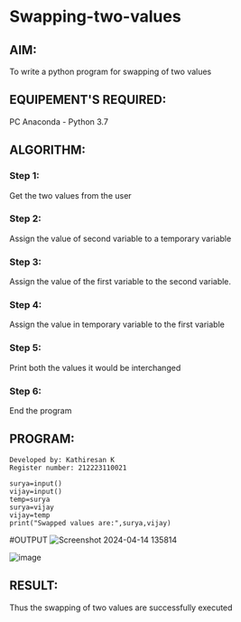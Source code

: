 # Swapping-two-values
## AIM:
To write a python program for swapping of two values
## EQUIPEMENT'S REQUIRED: 
PC
Anaconda - Python 3.7
## ALGORITHM: 
### Step 1:
Get the two values from the user
### Step 2: 
Assign the value of second variable to a temporary variable 
### Step 3: 
Assign the value of the first variable to the second variable.
### Step 4:  
Assign the value in temporary variable to the first variable
### Step 5: 
Print both the values it would be interchanged
### Step 6: 
End the program
## PROGRAM:
```
Developed by: Kathiresan K
Register number: 212223110021
```

```
surya=input()
vijay=input()
temp=surya
surya=vijay
vijay=temp
print("Swapped values are:",surya,vijay)
```
#OUTPUT
![Screenshot 2024-04-14 135814](https://github.com/Kathiresan-23013376/Swapping-two-values/assets/150008375/872c4dd1-bd8f-4b14-b9c8-01a3a90e635a)

![image](https://github.com/Kathiresan-23013376/Swapping-two-values/assets/150008375/eab68514-3792-4ad7-8c72-0714d053fe2b)

## RESULT:
Thus the swapping of two values are successfully executed



